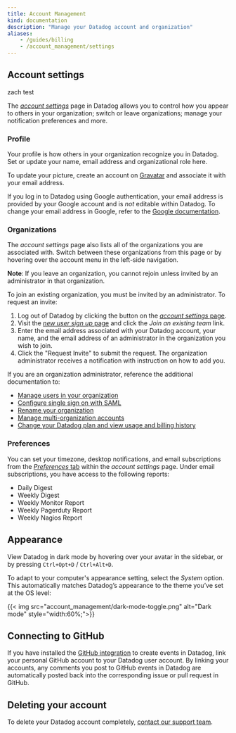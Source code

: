 ```yaml
---
title: Account Management
kind: documentation
description: "Manage your Datadog account and organization"
aliases:
    - /guides/billing
    - /account_management/settings
---
```


## Account settings

zach test

The *[account settings][1]* page in Datadog allows you to control how you appear to others in your organization; switch or leave organizations; manage your notification preferences and more.

### Profile

Your profile is how others in your organization recognize you in Datadog. Set or update your name, email address and organizational role here.

To update your picture, create an account on [Gravatar][2] and associate it with your email address.

If you log in to Datadog using Google authentication, your email address is provided by your Google account and is *not* editable within Datadog. To change your email address in Google, refer to the [Google documentation][3].

### Organizations

The *account settings* page also lists all of the organizations you are associated with. Switch between these organizations from this page or by hovering over the account menu in the left-side navigation.

**Note**: If you leave an organization, you cannot rejoin unless invited by an administrator in that organization.

To join an existing organization, you must be invited by an administrator. To request an invite:

1. Log out of Datadog by clicking the button on the [*account settings* page][1].
2. Visit the [*new user sign up* page][4] and click the *Join an existing team* link.
3. Enter the email address associated with your Datadog account, your name, and the email address of an administrator in the organization you wish to join.
4. Click the "Request Invite" to submit the request. The organization administrator receives a notification with instruction on how to add you.

If you are an organization administrator, reference the additional documentation to:

* [Manage users in your organization][5]
* [Configure single sign on with SAML][6]
* [Rename your organization][7]
* [Manage multi-organization accounts][8]
* [Change your Datadog plan and view usage and billing history][9]

### Preferences

You can set your timezone, desktop notifications, and email subscriptions from the [*Preferences* tab][10] within the *account settings* page. Under email subscriptions, you have access to the following reports:

* Daily Digest
* Weekly Digest
* Weekly Monitor Report
* Weekly Pagerduty Report
* Weekly Nagios Report

## Appearance

View Datadog in dark mode by hovering over your avatar in the sidebar, or by pressing `Ctrl+Opt+D` / `Ctrl+Alt+D`.

To adapt to your computer's appearance setting, select the *System* option. This automatically matches Datadog’s appearance to the theme you’ve set at the OS level:

{{< img src="account_management/dark-mode-toggle.png" alt="Dark mode"  style="width:60%;">}}

## Connecting to GitHub

If you have installed the [GitHub integration][11] to create events in Datadog, link your personal GitHub account to your Datadog user account. By linking your accounts, any comments you post to GitHub events in Datadog are automatically posted back into the corresponding issue or pull request in GitHub.

## Deleting your account

To delete your Datadog account completely, [contact our support team][12].

[1]: https://app.datadoghq.com/account/profile
[2]: https://gravatar.com
[3]: https://support.google.com/accounts/answer/19870?hl=en
[4]: https://app.datadoghq.com/signup
[5]: /account_management/users/
[6]: /account_management/saml/
[7]: /account_management/org_settings/#change-your-organization-name
[8]: /account_management/multi_organization/
[9]: /account_management/org_settings/
[10]: https://app.datadoghq.com/account/preferences
[11]: /integrations/github/
[12]: /help/
